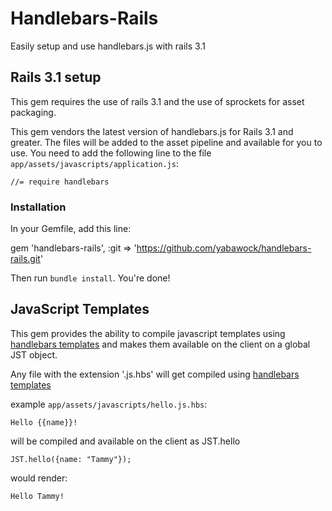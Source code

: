 # Handlebars-Rails

Easily setup and use handlebars.js with rails 3.1

## Rails 3.1 setup
This gem requires the use of rails 3.1 and the use of sprockets for asset packaging.

This gem vendors the latest version of handlebars.js for Rails 3.1 and greater. The files will be added to the asset pipeline and available for you to use.
You need to add the following line to the file `app/assets/javascripts/application.js`:

    //= require handlebars

### Installation

In your Gemfile, add this line:

  gem 'handlebars-rails', :git => 'https://github.com/yabawock/handlebars-rails.git'

Then run `bundle install`. You're done!

## JavaScript Templates

This gem provides the ability to compile javascript templates using [handlebars templates](https://github.com/wycats/handlebars.js)
and makes them available on the client on a global JST object.

Any file with the extension '.js.hbs' will get compiled using [handlebars templates](https://github.com/wycats/handlebars.js)

example `app/assets/javascripts/hello.js.hbs`:

    Hello {{name}}!

will be compiled and available on the client as JST.hello

    JST.hello({name: "Tammy"});

would render:

    Hello Tammy!

